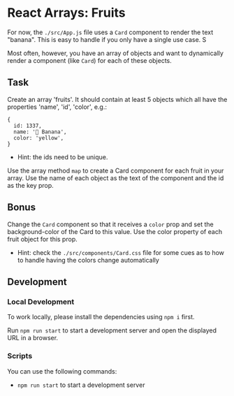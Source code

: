 # React Arrays: Fruits

For now, the `./src/App.js` file uses a `Card` component to render the text "banana". This is easy to handle if you only have a single use case. S

Most often, however, you have an array of objects and want to dynamically render a component (like `Card`) for each of these objects.

## Task

Create an array 'fruits'. It should contain at least 5 objects which all have the properties 'name', 'id', 'color', e.g.:

```
{
  id: 1337,
  name: '🍌 Banana',
  color: 'yellow',
}
```

- Hint: the ids need to be unique.

Use the array method `map` to create a Card component for each fruit in your array. Use the name of each object as the text of the component and the id as the key prop.

## Bonus

Change the `Card` component so that it receives a `color` prop and set the background-color of the Card to this value. Use the color property of each fruit object for this prop.

- Hint: check the `./src/components/Card.css` file for some cues as to how to handle having the colors change automatically

## Development

### Local Development

To work locally, please install the dependencies using `npm i` first.

Run `npm run start` to start a development server and open the displayed URL in a browser.

### Scripts

You can use the following commands:

- `npm run start` to start a development server
